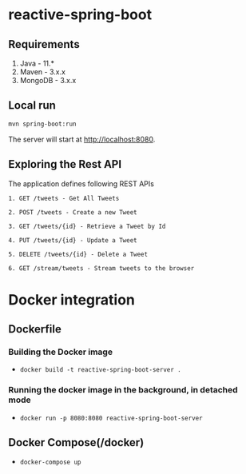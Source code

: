 # reactive-spring-boot


## Requirements
1. Java - 11.*
2. Maven - 3.x.x
3. MongoDB - 3.x.x

## Local run

```bash
mvn spring-boot:run
```

The server will start at <http://localhost:8080>.

## Exploring the Rest API

The application defines following REST APIs

```
1. GET /tweets - Get All Tweets

2. POST /tweets - Create a new Tweet

3. GET /tweets/{id} - Retrieve a Tweet by Id

4. PUT /tweets/{id} - Update a Tweet

5. DELETE /tweets/{id} - Delete a Tweet

6. GET /stream/tweets - Stream tweets to the browser
```

# Docker integration

## Dockerfile

### Building the Docker image
- `docker build -t reactive-spring-boot-server .` 

### Running the docker image in the background, in detached mode
- `docker run -p 8080:8080 reactive-spring-boot-server`

## Docker Compose(/docker)

- `docker-compose up`
